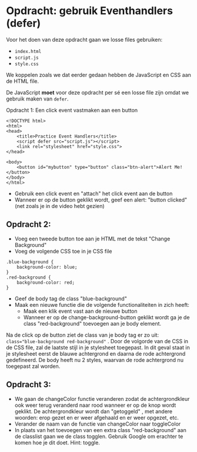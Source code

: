 # Opdracht: gebruik Eventhandlers (defer)

Voor het doen van deze opdracht gaan we losse files gebruiken:

- `index.html`
- `script.js`
- `style.css`

We koppelen zoals we dat eerder gedaan hebben de JavaScript en CSS aan de HTML file.

De JavaScript **moet** voor deze opdracht per sé een losse file zijn omdat we gebruik maken van `defer`.

Opdracht 1: Een click event vastmaken aan een button

```
<!DOCTYPE html>
<html>
<head>
    <title>Practice Event Handlers</title>
    <script defer src="script.js"></script>
    <link rel="stylesheet" href="style.css">
</head>

<body>
    <button id="mybutton" type="button" class="btn-alert">Alert Me!</button>
</body>
</html>
```

- Gebruik een click event en "attach" het click event aan de button
- Wanneer er op de button geklikt wordt, geef een alert: "button clicked" (net zoals je in de video hebt gezien)

## Opdracht 2:

- Voeg een tweede button toe aan je HTML met de tekst "Change Background"
- Voeg de volgende CSS toe in je CSS file

```
.blue-background {
    background-color: blue;
}
.red-background {
    background-color: red;
}
```

- Geef de body tag de class "blue-background"
- Maak een nieuwe functie die de volgende functionaliteiten in zich heeft:
  - Maak een klik event vast aan de nieuwe button
  - Wanneer er op de change-background-button geklikt wordt ga je
    de class "red-background" toevoegen aan je body element.

Na de click op de button ziet de class van je body tag er zo uit: `class="blue-background red-background"` . Door de volgorde van de CSS in de CSS file, zal de laatste stijl in je stylesheet toegepast. In dit geval staat in je stylesheet eerst de blauwe achtergrond en daarna de rode achtergrond gedefineerd. De body heeft nu 2 styles, waarvan de rode achtergrond nu toegepast zal worden.

## Opdracht 3:

- We gaan de changeColor functie veranderen zodat de achtergrondkleur ook weer terug veranderd naar rood wanneer er op de knop wordt geklikt. De achtergrondkleur wordt dan "getoggeld" , met andere woorden: erop gezet en er weer afgehaald en er weer opgezet, etc.
- Verander de naam van de functie van changeColor naar toggleColor
- In plaats van het toevoegen van een extra class "red-background" aan de classlist gaan we de class togglen. Gebruik Google om erachter te komen hoe je dit doet. Hint: toggle.
